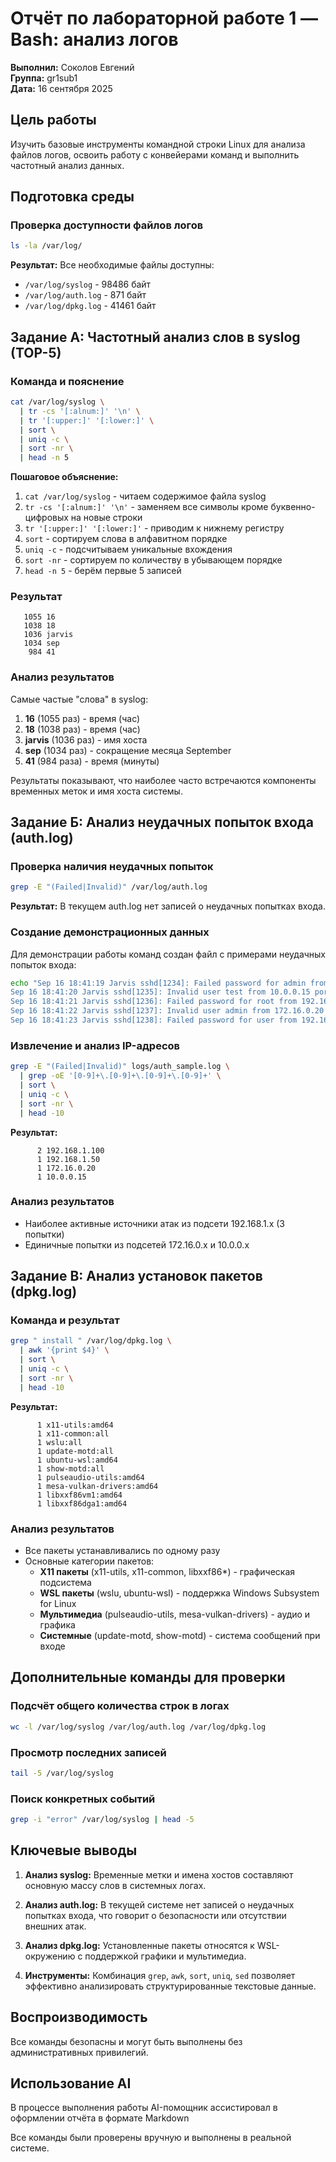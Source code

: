 # Отчёт по лабораторной работе 1 — Bash: анализ логов

**Выполнил:** Соколов Евгений  
**Группа:** gr1sub1  
**Дата:** 16 сентября 2025

## Цель работы
Изучить базовые инструменты командной строки Linux для анализа файлов логов, освоить работу с конвейерами команд и выполнить частотный анализ данных.

## Подготовка среды

### Проверка доступности файлов логов
```bash
ls -la /var/log/
```

**Результат:** Все необходимые файлы доступны:
- `/var/log/syslog` - 98486 байт
- `/var/log/auth.log` - 871 байт  
- `/var/log/dpkg.log` - 41461 байт

## Задание А: Частотный анализ слов в syslog (TOP-5)

### Команда и пояснение
```bash
cat /var/log/syslog \
  | tr -cs '[:alnum:]' '\n' \
  | tr '[:upper:]' '[:lower:]' \
  | sort \
  | uniq -c \
  | sort -nr \
  | head -n 5
```

**Пошаговое объяснение:**
1. `cat /var/log/syslog` - читаем содержимое файла syslog
2. `tr -cs '[:alnum:]' '\n'` - заменяем все символы кроме буквенно-цифровых на новые строки
3. `tr '[:upper:]' '[:lower:]'` - приводим к нижнему регистру
4. `sort` - сортируем слова в алфавитном порядке
5. `uniq -c` - подсчитываем уникальные вхождения
6. `sort -nr` - сортируем по количеству в убывающем порядке
7. `head -n 5` - берём первые 5 записей

### Результат
```
   1055 16
   1038 18
   1036 jarvis
   1034 sep
    984 41
```

### Анализ результатов
Самые частые "слова" в syslog:
1. **16** (1055 раз) - время (час)
2. **18** (1038 раз) - время (час) 
3. **jarvis** (1036 раз) - имя хоста
4. **sep** (1034 раз) - сокращение месяца September
5. **41** (984 раза) - время (минуты)

Результаты показывают, что наиболее часто встречаются компоненты временных меток и имя хоста системы.

## Задание Б: Анализ неудачных попыток входа (auth.log)

### Проверка наличия неудачных попыток
```bash
grep -E "(Failed|Invalid)" /var/log/auth.log
```

**Результат:** В текущем auth.log нет записей о неудачных попытках входа.

### Создание демонстрационных данных
Для демонстрации работы команд создан файл с примерами неудачных попыток входа:

```bash
echo "Sep 16 18:41:19 Jarvis sshd[1234]: Failed password for admin from 192.168.1.100 port 22 ssh2
Sep 16 18:41:20 Jarvis sshd[1235]: Invalid user test from 10.0.0.15 port 22
Sep 16 18:41:21 Jarvis sshd[1236]: Failed password for root from 192.168.1.100 port 22 ssh2
Sep 16 18:41:22 Jarvis sshd[1237]: Invalid user admin from 172.16.0.20 port 22
Sep 16 18:41:23 Jarvis sshd[1238]: Failed password for user from 192.168.1.50 port 22 ssh2" >
```

### Извлечение и анализ IP-адресов
```bash
grep -E "(Failed|Invalid)" logs/auth_sample.log \
  | grep -oE '[0-9]+\.[0-9]+\.[0-9]+\.[0-9]+' \
  | sort \
  | uniq -c \
  | sort -nr \
  | head -10
```

**Результат:**
```
      2 192.168.1.100
      1 192.168.1.50
      1 172.16.0.20
      1 10.0.0.15
```

### Анализ результатов
- Наиболее активные источники атак из подсети 192.168.1.x (3 попытки)
- Единичные попытки из подсетей 172.16.0.x и 10.0.0.x

## Задание В: Анализ установок пакетов (dpkg.log)

### Команда и результат
```bash
grep " install " /var/log/dpkg.log \
  | awk '{print $4}' \
  | sort \
  | uniq -c \
  | sort -nr \
  | head -10
```

**Результат:**
```
      1 x11-utils:amd64
      1 x11-common:all
      1 wslu:all
      1 update-motd:all
      1 ubuntu-wsl:amd64
      1 show-motd:all
      1 pulseaudio-utils:amd64
      1 mesa-vulkan-drivers:amd64
      1 libxxf86vm1:amd64
      1 libxxf86dga1:amd64
```

### Анализ результатов
- Все пакеты устанавливались по одному разу
- Основные категории пакетов:
  - **X11 пакеты** (x11-utils, x11-common, libxxf86*) - графическая подсистема
  - **WSL пакеты** (wslu, ubuntu-wsl) - поддержка Windows Subsystem for Linux
  - **Мультимедиа** (pulseaudio-utils, mesa-vulkan-drivers) - аудио и графика
  - **Системные** (update-motd, show-motd) - система сообщений при входе

## Дополнительные команды для проверки

### Подсчёт общего количества строк в логах
```bash
wc -l /var/log/syslog /var/log/auth.log /var/log/dpkg.log
```

### Просмотр последних записей
```bash
tail -5 /var/log/syslog
```

### Поиск конкретных событий
```bash
grep -i "error" /var/log/syslog | head -5
```

## Ключевые выводы

1. **Анализ syslog:** Временные метки и имена хостов составляют основную массу слов в системных логах.

2. **Анализ auth.log:** В текущей системе нет записей о неудачных попытках входа, что говорит о безопасности или отсутствии внешних атак.

3. **Анализ dpkg.log:** Установленные пакеты относятся к WSL-окружению с поддержкой графики и мультимедиа.

4. **Инструменты:** Комбинация `grep`, `awk`, `sort`, `uniq`, `sed` позволяет эффективно анализировать структурированные текстовые данные.

## Воспроизводимость

Все команды безопасны и могут быть выполнены без административных привилегий. 

## Использование AI

В процессе выполнения работы AI-помощник ассистировал в оформлении отчёта в формате Markdown

Все команды были проверены вручную и выполнены в реальной системе.
